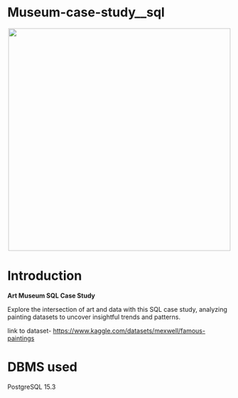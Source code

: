 # Museum-case-study__sql

<p align="center">
<img src="https://github.com/shivin316/museum_SQL_case_study/assets/122541994/7e4382e4-5644-46da-9c9c-b5d1d1b85d1a" width="500">
</p>
<h1>Introduction</h1>

**Art Museum SQL Case Study**

Explore the intersection of art and data with this SQL case study, analyzing painting datasets to uncover insightful trends and patterns.

link to dataset- https://www.kaggle.com/datasets/mexwell/famous-paintings

<h1>DBMS used</h1>

PostgreSQL 15.3

